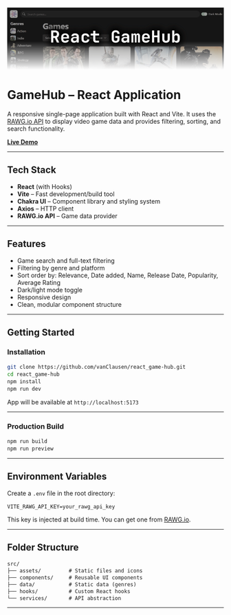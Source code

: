 [![GameHubBanner](./.readme_data/gameHub_banner-01.png)](https://react-game-hub-gules.vercel.app/)

# GameHub – React Application

A responsive single-page application built with React and Vite. It uses the [RAWG.io API](https://rawg.io/apidocs) to display video game data and provides filtering, sorting, and search functionality.

**[Live Demo](https://react-game-hub-gules.vercel.app/)**

---

## Tech Stack

- **React** (with Hooks)
- **Vite** – Fast development/build tool
- **Chakra UI** – Component library and styling system
- **Axios** – HTTP client
- **RAWG.io API** – Game data provider

---

## Features

- Game search and full-text filtering
- Filtering by genre and platform
- Sort order by: Relevance, Date added, Name, Release Date, Popularity, Average Rating
- Dark/light mode toggle
- Responsive design
- Clean, modular component structure

---

## Getting Started

### Installation

```bash
git clone https://github.com/vanClausen/react_game-hub.git
cd react_game-hub
npm install
npm run dev
```

App will be available at `http://localhost:5173`

---

### Production Build

```bash
npm run build
npm run preview
```

---

## Environment Variables

Create a `.env` file in the root directory:

```env
VITE_RAWG_API_KEY=your_rawg_api_key
```

This key is injected at build time. You can get one from [RAWG.io](https://rawg.io/apidocs).

---

## Folder Structure

```
src/
├── assets/         # Static files and icons
├── components/     # Reusable UI components
├── data/           # Static data (genres)
├── hooks/          # Custom React hooks
└── services/       # API abstraction
```

---

